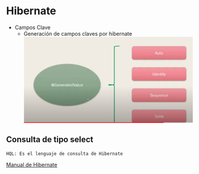 # Hibernate

- Campos Clave
    - Generación de campos claves por hibernate
      ![Generación de Claves](img/img_clave.png)
## Consulta de tipo select

    HQL: Es el lenguaje de consulta de Hibernate 
[Manual de Hibernate](https://docs.jboss.org/hibernate/orm/3.6/reference/es-ES/pdf/hibernate_reference.pdf)
